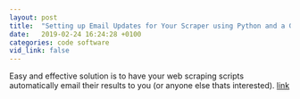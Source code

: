 ```yaml
---
layout: post
title:  "Setting up Email Updates for Your Scraper using Python and a Gmail Account"
date:   2019-02-24 16:24:28 +0100
categories: code software
vid_link: false
---
```


Easy and effective solution is to have your web scraping scripts automatically email their results to you (or anyone else thats interested). [link]

[link]: //towardsdatascience.com/setting-up-email-updates-for-your-scraper-using-python-and-a-gmail-account-4e678be99ed5

